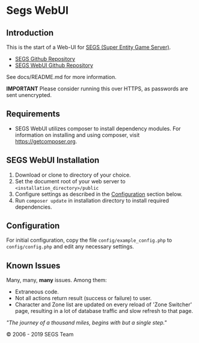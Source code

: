 # Segs WebUI

## Introduction

This is the start of a Web-UI for [SEGS (Super Entity Game Server)](https://segs.io).

- [SEGS Github Repository](https://github.com/Segs/Segs)
- [SEGS WebUI Github Repository](https://github.com/Segs/WebUI)

See docs/README.md for more information.

**IMPORTANT** Please consider running this over HTTPS, as passwords are sent unencrypted.

## Requirements

- SEGS WebUI utilizes composer to install dependency modules. For information on installing and 
using composer, visit https://getcomposer.org.

## SEGS WebUI Installation

1. Download or clone to directory of your choice.
2. Set the document root of your web server to `<installation_directory>/public`
3. Configure settings as described in the [Configuration](#configuration) section below.
4. Run `composer update` in installation directory to install required dependencies.

## Configuration

For initial configuration, copy the file `config/example_config.php` to `config/config.php` and edit
any necessary settings.

## Known Issues

Many, many, **many** issues. Among them:

- Extraneous code.
- Not all actions return result (success or failure) to user.
- Character and Zone list are updated on every reload of 'Zone Switcher' page, resulting in a lot of
database traffic and slow refresh to that page.


_"The journey of a thousand miles, begins with but a single step."_

&copy; 2006 - 2019 SEGS Team